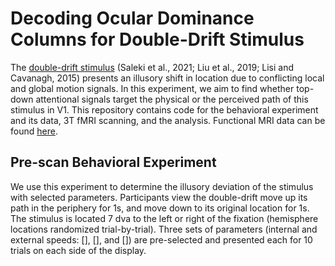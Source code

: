 # Decoding Ocular Dominance Columns for Double-Drift Stimulus

The [double-drift stimulus](https://cavlab.net/Demos/DoubleDrift/) (Saleki et al., 2021; Liu et al., 2019; 
Lisi and Cavanagh, 2015) presents an illusory shift in location due to conflicting local and global motion signals. 
In this experiment, we aim to find whether top-down attentional signals target the physical or the perceived path of
this stimulus in V1. This repository contains code for the behavioral experiment and its data, 3T fMRI scanning, 
and the analysis. Functional MRI data can be found [here](!oops). 

## Pre-scan Behavioral Experiment

We use this experiment to determine the illusory deviation of the stimulus with selected parameters. Participants
view the double-drift move up its path in the periphery for 1s, and move down to its original location for 1s. The 
stimulus is located 7 dva to the left or right of the fixation (hemisphere locations randomized trial-by-trial). Three
sets of parameters (internal and external speeds: [], [], and []) are pre-selected and presented each for 10 trials on
each side of the display.


